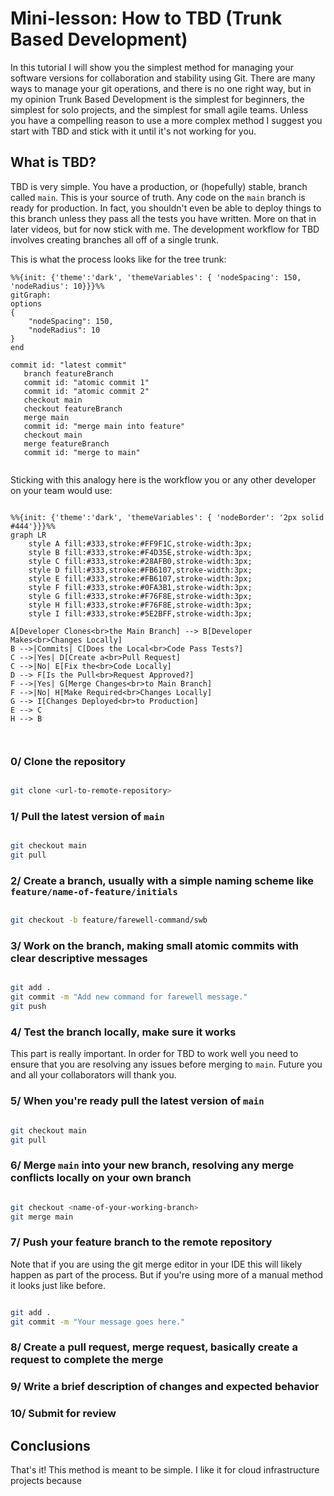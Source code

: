 # Mini-lesson: How to TBD (Trunk Based Development)

In this tutorial I will show you the simplest method for managing your software versions for collaboration and stability using Git. There are many ways to manage your git operations, and there is no one right way, but in my opinion Trunk Based Development is the simplest for beginners, the simplest for solo projects, and the simplest for small agile teams. Unless you have a compelling reason to use a more complex method I suggest you start with TBD and stick with it until it's not working for you.

## What is TBD?

TBD is very simple. You have a production, or (hopefully) stable, branch called `main`. This is your source of truth. Any code on the `main` branch is ready for production. In fact, you shouldn't even be able to deploy things to this branch unless they pass all the tests you have written. More on that in later videos, but for now stick with me. The development workflow for TBD involves creating branches all off of a single trunk.

This is what the process looks like for the tree trunk:

```mermaid
%%{init: {'theme':'dark', 'themeVariables': { 'nodeSpacing': 150, 'nodeRadius': 10}}}%%
gitGraph:
options
{
    "nodeSpacing": 150,
    "nodeRadius": 10
}
end

commit id: "latest commit"
   branch featureBranch
   commit id: "atomic commit 1"
   commit id: "atomic commit 2"
   checkout main
   checkout featureBranch
   merge main
   commit id: "merge main into feature"
   checkout main
   merge featureBranch
   commit id: "merge to main"


```

Sticking with this analogy here is the workflow you or any other developer on your team would use:

```mermaid

%%{init: {'theme':'dark', 'themeVariables': { 'nodeBorder': '2px solid #444'}}}%%
graph LR
    style A fill:#333,stroke:#FF9F1C,stroke-width:3px;
    style B fill:#333,stroke:#F4D35E,stroke-width:3px;
    style C fill:#333,stroke:#28AFB0,stroke-width:3px;
    style D fill:#333,stroke:#FB6107,stroke-width:3px;
    style E fill:#333,stroke:#FB6107,stroke-width:3px;
    style F fill:#333,stroke:#0FA3B1,stroke-width:3px;
    style G fill:#333,stroke:#F76F8E,stroke-width:3px;
    style H fill:#333,stroke:#F76F8E,stroke-width:3px;
    style I fill:#333,stroke:#5E2BFF,stroke-width:3px;

A[Developer Clones<br>the Main Branch] --> B[Developer Makes<br>Changes Locally]
B -->|Commits| C[Does the Local<br>Code Pass Tests?]
C -->|Yes| D[Create a<br>Pull Request]
C -->|No| E[Fix the<br>Code Locally]
D --> F[Is the Pull<br>Request Approved?]
F -->|Yes| G[Merge Changes<br>to Main Branch]
F -->|No| H[Make Required<br>Changes Locally]
G --> I[Changes Deployed<br>to Production]
E --> C
H --> B



```

### 0/ Clone the repository

```sh

git clone <url-to-remote-repository>

```

### 1/ Pull the latest version of `main`

```sh

git checkout main
git pull

```

### 2/ Create a branch, usually with a simple naming scheme like `feature/name-of-feature/initials`

```sh

git checkout -b feature/farewell-command/swb

```

### 3/ Work on the branch, making small atomic commits with clear descriptive messages

```sh

git add .
git commit -m "Add new command for farewell message."
git push

```

### 4/ Test the branch locally, make sure it works

This part is really important. In order for TBD to work well you need to ensure that you are resolving any issues before merging to `main`. Future you and all your collaborators will thank you.

### 5/ When you're ready pull the latest version of `main`

```sh

git checkout main
git pull

```

### 6/ Merge `main` into your new branch, resolving any merge conflicts locally on your own branch

```sh

git checkout <name-of-your-working-branch>
git merge main

```

### 7/ Push your feature branch to the remote repository

Note that if you are using the git merge editor in your IDE this will likely happen as part of the process. But if you're using more of a manual method it looks just like before.

```sh

git add .
git commit -m "Your message goes here."

```

### 8/ Create a pull request, merge request, basically create a request to complete the merge

### 9/ Write a brief description of changes and expected behavior

### 10/ Submit for review

## Conclusions

That's it! This method is meant to be simple. I like it for cloud infrastructure projects because
